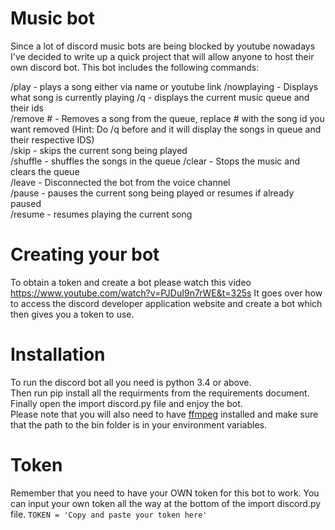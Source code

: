 # Music bot
Since a lot of discord music bots are being blocked by youtube nowadays I've decided to write up a quick project that will allow anyone to host their own discord bot. This bot includes the following commands:

/play - plays a song either via name or youtube link
/nowplaying - Displays what song is currently playing
/q - displays the current music queue and their ids\
/remove # - Removes a song from the queue, replace # with the song id you want removed (Hint: Do /q before and it will display the songs in queue and their respective IDS)\
/skip - skips the current song being played\
/shuffle - shuffles the songs in the queue
/clear - Stops the music and clears the queue\
/leave - Disconnected the bot from the voice channel\
/pause - pauses the current song being played or resumes if already paused\
/resume - resumes playing the current song

# Creating your bot
To obtain a token and create a bot please watch this video
https://www.youtube.com/watch?v=PJDuI9n7rWE&t=325s
It goes over how to access the discord developer application website and create a bot which then gives you a token to use.

# Installation
To run the discord bot all you need is python 3.4 or above.\
Then run pip install all the requirments from the requirements document.\
Finally open the import discord.py file and enjoy the bot.\
Please note that you will also need to have [ffmpeg](https://ffmpeg.org/download.html) installed and make sure that the path to the bin folder is in your environment variables. 


# Token
Remember that you need to have your OWN token for this bot to work. You can input your own token all the way at the bottom of the import discord.py file.
`TOKEN = 'Copy and paste your token here'`
